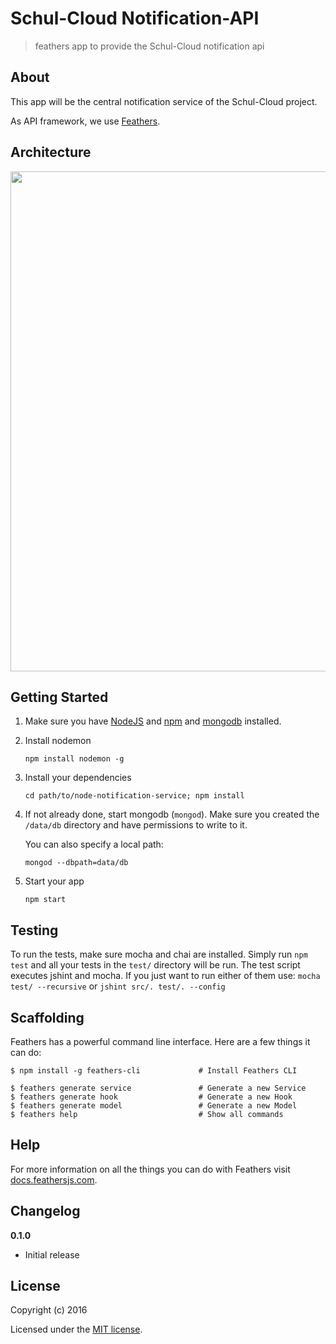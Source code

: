 # Schul-Cloud Notification-API

> feathers app to provide the Schul-Cloud notification api

## About

This app will be the central notification service of the Schul-Cloud project. 

As API framework, we use [Feathers](http://feathersjs.com). 

## Architecture

<img src="http://i.imgur.com/1YJa3Fw.png" width="800">

## Getting Started

1. Make sure you have [NodeJS](https://nodejs.org/) and [npm](https://www.npmjs.com/) and [mongodb](https://www.mongodb.com/) installed.

2. Install nodemon

    ```
    npm install nodemon -g
    ```

3. Install your dependencies

    ```
    cd path/to/node-notification-service; npm install
    ```

4. If not already done, start mongodb (`mongod`). Make sure you created the `/data/db` directory and have permissions to write to it.  
   
   You can also specify a local path:
    ```
    mongod --dbpath=data/db
    ```

5. Start your app

    ```
    npm start
    ```

## Testing

To run the tests, make sure mocha and chai are installed.
Simply run `npm test` and all your tests in the `test/` directory will be run.
The test script executes jshint and mocha. If you just want to run either of them use: `mocha test/ --recursive` or `jshint src/. test/. --config`  

## Scaffolding

Feathers has a powerful command line interface. Here are a few things it can do:

```
$ npm install -g feathers-cli             # Install Feathers CLI

$ feathers generate service               # Generate a new Service
$ feathers generate hook                  # Generate a new Hook
$ feathers generate model                 # Generate a new Model
$ feathers help                           # Show all commands
```

## Help

For more information on all the things you can do with Feathers visit [docs.feathersjs.com](http://docs.feathersjs.com).

## Changelog

__0.1.0__

- Initial release

## License

Copyright (c) 2016

Licensed under the [MIT license](LICENSE).
